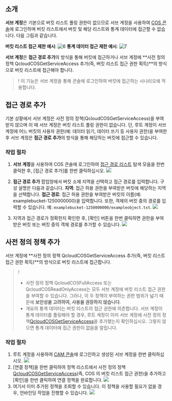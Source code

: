 ## 소개

**서브 계정**은 기본으로 버킷 리스트 풀링 권한이 없으므로 서브 계정을 사용하여 [COS 콘솔](https://console.cloud.tencent.com/cos5)에 로그인하며 버킷 리스트에서 버킷 및 해당 리스트와 통계 데이터에 접근할 수 없습니다. 다음 그림과 같습니다.

**버킷 리스트 접근 제한 예시**:
![6](https://main.qcloudimg.com/raw/a6ccdd6c2929e106811ea7b9743dbb20.png)
**통계 데이터 접근 제한 예시**:
![7](https://main.qcloudimg.com/raw/6d625ef08355eb7a69528d3a4367ab35.png)

**서브 계정**은 **접근 경로 추가**의 방식을 통해 버킷에 접근하거나 서브 계정에 **사전 정의 정책 QcloudCOSGetServiceAccess 추가(즉, 버킷 리스트 접근 권한 획득)**의 방식으로 버킷 리스트에 접근해야 합니다.

>! 이 기능은 서브 계정을 통해 콘솔에 로그인하여 버킷에 접근하는 시나리오에 적용합니다.

## 접근 경로 추가

기본 상황에서 서브 계정은 사전 정의 정책(QcloudCOSGetServiceAccess)을 부여받지 않으며 이 때 서브 계정은 버킷 리스트 풀링 권한이 없습니다. 단, 루트 계정이 서브 계정에 어느 버킷의 사용자 권한(예: 데이터 읽기, 데이터 쓰기 등 사용자 권한)을 부여한 후 서브 계정은 **접근 경로 추가**의 방식을 통해 해당하는 버킷에 접근할 수 있습니다.

### 작업 절차

1. **서브 계정**을 사용하여 COS 콘솔에 로그인하여 [접근 경로 리스트](https://console.cloud.tencent.com/cos5/access_path) 탐색 모음을 한번 클릭한 후, [접근 경로 추가]를 한번 클릭하십시오.
![](https://main.qcloudimg.com/raw/1aaa66cc85e7e7ffeccd0311d026add5.png)
2. **접근 경로 추가** 팝업창에서 버킷 소재 지역을 선택하고 접근 경로를 입력합니다. 구성 설명은 다음과 같습니다.
**지역**: 접근 허용 권한을 부여받은 버킷에 해당하는 지역을 선택합니다.
**접근 경로**: 접근 허용 권한을 부여받은 버킷의 이름(예: examplebucket-1250000000)을 입력합니다. 또한, 객체의 버킷 중의 경로를 입력할 수 있습니다. 예: `examplebucket-1250000000/exampleobject.txt`.
![](https://main.qcloudimg.com/raw/5d49b946e32099852f8493630476cad5.png)

3. 지역과 접근 경로가 정확한지 확인한 후, [확인] 버튼을 한번 클릭하면 권한을 부여받은 버킷 또는 버킷 중의 객체 경로를 추가할 수 있습니다.
![](https://main.qcloudimg.com/raw/07d93e0ab51fbfb51942db2658a6c79e.png)


## 사전 정의 정책 추가
서브 계정에 **사전 정의 정책 QcloudCOSGetServiceAccess 추가(즉, 버킷 리스트 접근 권한 획득)**의 방식으로 버킷 리스트에 접근합니다.

> !
>- 사전 정의 정책 QcloudCOSFullAccess 또는 QcloudCOSReadOnlyAccess는 모두 서브 계정에 버킷 리스트 접근 권한을 부여할 수 있습니다. 그러나, 이 두 정책이 부여하는 권한 범위가 넓기 때문에 **보안성을 고려하여, 사용을 권장하지 않습니다**.
>- 개요의 통계 데이터는 버킷 리스트의 접근 권한에 의존합니다. 서브 계정이 통계 데이터를 풀링해야 할 경우, 루트 계정이 이미 서브 계정에 사전 정의 정책[QcloudCOSGetServiceAccess](https://console.cloud.tencent.com/cam/policy/detail/2158379&QcloudCOSGetServiceAccess&2)을 추가했는지 확인하십시오. 그렇지 않으면 통계 데이터에 접근 권한이 없음을 알립니다.

### 작업 절차

1. 루트 계정을 사용하여 [CAM 콘솔](https://console.cloud.tencent.com/cam)에 로그인하고 생성된 서브 계정을 한번 클릭하십시오.
![](https://main.qcloudimg.com/raw/e849caa03da1b7da2c82976dcbe46f00.png)
2. [연결 정책]을 한번 클릭하여 정책 리스트에서 사전 정의 정책 [QcloudCOSGetServiceAccess](https://console.cloud.tencent.com/cam/policy/detail/2158379&QcloudCOSGetServiceAccess&2)(즉, COS 의 버킷 리스트 접근 권한)을 추가하고 [확인]을 한번 클릭하여 연결 정책을 완료합니다.
![](https://main.qcloudimg.com/raw/3701e6420ded77172a8b0b8ddb3acf53.png)
3. 여기서 이미 추가된 정책을 조회할 수 있습니다. 이 정책을 사용할 필요가 없을 경우, 언바인딩 작업을 진행할 수 있습니다.
![](https://main.qcloudimg.com/raw/da06a4a46a9606e2168d9411861fe843.png)
